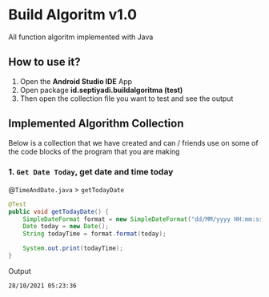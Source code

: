 # Build Algoritm v1.0
All function algoritm implemented with Java

## How to use it?
1. Open the <b>Android Studio IDE</b> App
2. Open package <b>id.septiyadi.buildalgoritma (test)</b>
3. Then open the collection file you want to test and see the output

## Implemented Algorithm Collection
Below is a collection that we have created and can / friends use on some of the code blocks of the program that you are making

### 1. <b>`Get Date Today`</b>, get date and time today

@`TimeAndDate.java` > `getTodayDate`

```.java
@Test
public void getTodayDate() {
    SimpleDateFormat format = new SimpleDateFormat("dd/MM/yyyy HH:mm:ss");
    Date today = new Date();
    String todayTime = format.format(today);

    System.out.print(todayTime);
}
```
Output
```.txt
28/10/2021 05:23:36
```
